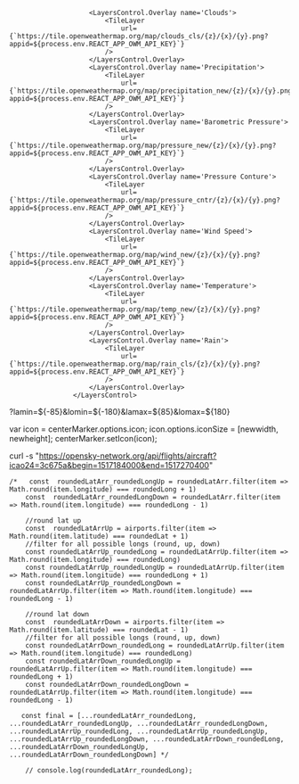 <LayersControl name='Weather Layers' position='topleft'>
					
						<LayersControl.Overlay name='Clouds'>
							<TileLayer
								url={`https://tile.openweathermap.org/map/clouds_cls/{z}/{x}/{y}.png?appid=${process.env.REACT_APP_OWM_API_KEY}`}
							/>
						</LayersControl.Overlay>
						<LayersControl.Overlay name='Precipitation'>
							<TileLayer
								url={`https://tile.openweathermap.org/map/precipitation_new/{z}/{x}/{y}.png?appid=${process.env.REACT_APP_OWM_API_KEY}`}
							/>
						</LayersControl.Overlay>
						<LayersControl.Overlay name='Barometric Pressure'>
							<TileLayer
								url={`https://tile.openweathermap.org/map/pressure_new/{z}/{x}/{y}.png?appid=${process.env.REACT_APP_OWM_API_KEY}`}
							/>
						</LayersControl.Overlay>
						<LayersControl.Overlay name='Pressure Conture'>
							<TileLayer
								url={`https://tile.openweathermap.org/map/pressure_cntr/{z}/{x}/{y}.png?appid=${process.env.REACT_APP_OWM_API_KEY}`}
							/>
						</LayersControl.Overlay>
						<LayersControl.Overlay name='Wind Speed'>
							<TileLayer
								url={`https://tile.openweathermap.org/map/wind_new/{z}/{x}/{y}.png?appid=${process.env.REACT_APP_OWM_API_KEY}`}
							/>
						</LayersControl.Overlay>
						<LayersControl.Overlay name='Temperature'>
							<TileLayer
								url={`https://tile.openweathermap.org/map/temp_new/{z}/{x}/{y}.png?appid=${process.env.REACT_APP_OWM_API_KEY}`}
							/>
						</LayersControl.Overlay>
						<LayersControl.Overlay name='Rain'>
							<TileLayer
								url={`https://tile.openweathermap.org/map/rain_cls/{z}/{x}/{y}.png?appid=${process.env.REACT_APP_OWM_API_KEY}`}
							/>
						</LayersControl.Overlay>
					</LayersControl>




?lamin=${-85}&lomin=${-180}&lamax=${85}&lomax=${180}


var icon = centerMarker.options.icon; icon.options.iconSize = [newwidth, newheight]; centerMarker.setIcon(icon); 

curl -s "https://opensky-network.org/api/flights/aircraft?icao24=3c675a&begin=1517184000&end=1517270400"




	/*   const  roundedLatArr_roundedLongUp = roundedLatArr.filter(item => Math.round(item.longitude) === roundedLong + 1)
        const  roundedLatArr_roundedLongDown = roundedLatArr.filter(item => Math.round(item.longitude) === roundedLong - 1)

        //round lat up
        const  roundedLatArrUp = airports.filter(item => Math.round(item.latitude) === roundedLat + 1)
        //filter for all possible longs (round, up, down)
        const roundedLatArrUp_roundedLong = roundedLatArrUp.filter(item => Math.round(item.longitude) === roundedLong)
        const roundedLatArrUp_roundedLongUp = roundedLatArrUp.filter(item => Math.round(item.longitude) === roundedLong + 1)
        const roundedLatArrUp_roundedLongDown = roundedLatArrUp.filter(item => Math.round(item.longitude) === roundedLong - 1)

        //round lat down
        const  roundedLatArrDown = airports.filter(item => Math.round(item.latitude) === roundedLat - 1)
        //filter for all possible longs (round, up, down)
        const roundedLatArrDown_roundedLong = roundedLatArrUp.filter(item => Math.round(item.longitude) === roundedLong)
        const roundedLatArrDown_roundedLongUp = roundedLatArrUp.filter(item => Math.round(item.longitude) === roundedLong + 1)
        const roundedLatArrDown_roundedLongDown = roundedLatArrUp.filter(item => Math.round(item.longitude) === roundedLong - 1)

       const final = [...roundedLatArr_roundedLong, ...roundedLatArr_roundedLongUp, ...roundedLatArr_roundedLongDown, ...roundedLatArrUp_roundedLong, ...roundedLatArrUp_roundedLongUp, ...roundedLatArrUp_roundedLongDown, ...roundedLatArrDown_roundedLong, ...roundedLatArrDown_roundedLongUp, ...roundedLatArrDown_roundedLongDown] */

		// console.log(roundedLatArr_roundedLong);


